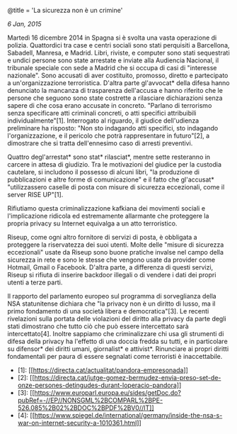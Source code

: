 @title = 'La sicurezza non è un crimine'

_6 Jan, 2015_

Martedì 16 dicembre 2014 in Spagna si è svolta una vasta operazione di polizia. Quattordici tra case e centri sociali sono stati perquisiti a Barcellona, Sabadell, Manresa, e Madrid. Libri, riviste, e computer sono stati sequestrati e undici persone sono state arrestate e inviate alla Audiencia Nacional, il tribunale speciale con sede a Madrid che si occupa di casi di "interesse nazionale". Sono accusati di aver costituito, promosso, diretto e partecipato a un'organizzazione terroristica. D'altra parte gl'avvocat* della difesa hanno denunciato la mancanza di trasparenza dell'accusa e hanno riferito che le persone che seguono  sono state costrette a rilasciare dichiarazioni senza sapere di che cosa erano accusate in concreto. "Parlano di terrorismo senza specificare atti criminali concreti, o atti specifici attribuibili individualmente"\[1\]. Interrogato al riguardo, il giudice dell'udienza preliminare ha risposto: "Non sto indagando atti specifici, sto indagando l'organizzazione, e il pericolo che potrà rappresentare in futuro"\[2\], a dimostrare che si tratta dell'ennesimo caso di arresti preventivi.

Quattro degl'arrestat* sono stat* rilasciat*, mentre sette resteranno in carcere in attesa di giudizio. Tra le motivazioni del giudice per la custodia cautelare, si includono il possesso di alcuni libri, "la produzione di pubblicazioni e altre forme di comunicazione" e il fatto che gl'accusat* "utilizzassero caselle di posta con misure di sicurezza eccezionali, come il server RISE UP"\[1\].

Rifiutiamo questa criminalizzazione kafkiana dei movimenti sociali e l'implicazione ridicola ed estremamente allarmante che proteggere la propria privacy su Internet equivalga a un atto terroristico.

Riseup, come ogni altro fornitore di servizi di posta, è obbligata a proteggere la riservatezza dei suoi utenti. Molte delle "misure di sicurezza eccezionali" usate da Riseup sono  buone pratiche invalse nel campo della sicurezza in rete e sono le stesse che vengono usate da provider come Hotmail, Gmail o Facebook. D'altra parte, a differenza di questi servizi, Riseup si rifiuta di inserire backdoor illegali o di vendere i dati dei propri utenti a terze parti.

Il rapporto del parlamento europeo sul programma di sorveglianza della NSA statunitense dichiara che "la privacy non è un diritto di lusso, ma il primo fondamento di una società libera e democratica"\[3\]. Le recenti rivelazioni sulla portata delle violazioni del diritto alla privacy da parte degli stati dimostrano che tutto ciò che può essere intercettato sarà intercettato\[4\]. Inoltre sappiamo che criminalizzare chi usa gli strumenti di difesa della privacy ha l'effetto di una doccia fredda su tutti, e in particolare su difensor* dei diritti umani, giornalist* e attivist*. Rinunciare ai propri diritti fondamentali per paura di essere segnalati come terroristi è inaccettabile.

* \[1\]: [[https://directa.cat/actualitat/pandora-empresonada]]
* \[2\]: [[https://directa.cat/jutge-gomez-bermudez-envia-preso-set-de-onze-persones-detingudes-durant-loperacio-pandora]]
* \[3\]: [[https://www.europarl.europa.eu/sides/getDoc.do?pubRef=-//EP//NONSGML%2BCOMPARL%2BPE-526.085%2B02%2BDOC%2BPDF%2BV0//IT]]
* \[4\]: [[https://www.spiegel.de/international/germany/inside-the-nsa-s-war-on-internet-security-a-1010361.html]]

